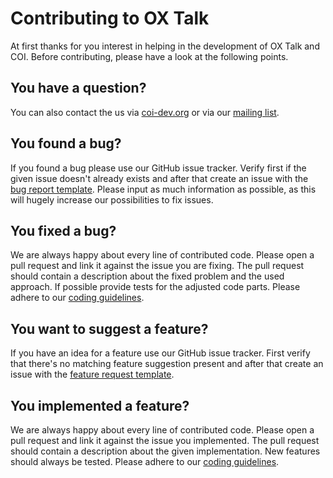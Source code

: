 # Contributing to OX Talk

At first thanks for you interest in helping in the development of OX Talk and COI. Before contributing, please have a look at the following points.

## You have a question?
 You can also contact the us via [coi-dev.org](https://www.coi-dev.org/) or via our [mailing list](mailto:dev-join@coi-dev.org). 

## You found a bug?

If you found a bug please use our GitHub issue tracker. Verify first if the given issue doesn't already exists and after that create an issue with the [bug report template](https://github.com/open-xchange/ox-talk/issues/new?assignees=&labels=&template=bug_report.md). Please input as much information as possible, as this will hugely increase our possibilities to fix issues.

## You fixed a bug?

We are always happy about every line of contributed code. Please open a pull request and link it against the issue you are fixing. The pull request should contain a description about the fixed problem and the used approach. If possible provide tests for the adjusted code parts. Please adhere to our [coding guidelines](https://github.com/open-xchange/ox-talk/wiki/Coding-Guidelines).

## You want to suggest a feature?

If you have an idea for a feature use our GitHub issue tracker. First verify that there's no matching feature suggestion present and after that create an issue with the [feature request template](https://github.com/open-xchange/ox-talk/issues/new?assignees=&labels=&template=feature_request.md).

## You implemented a feature?

We are always happy about every line of contributed code. Please open a pull request and link it against the issue you implemented. The pull request should contain a description about the given implementation. New features should always be tested. Please adhere to our [coding guidelines](https://github.com/open-xchange/ox-talk/wiki/Coding-Guidelines).
